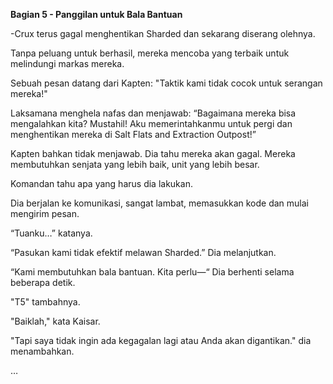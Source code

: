 **Bagian 5 - Panggilan untuk Bala Bantuan**

-Crux terus gagal menghentikan Sharded dan sekarang diserang olehnya.

Tanpa peluang untuk berhasil, mereka mencoba yang terbaik untuk melindungi markas mereka.

Sebuah pesan datang dari Kapten: "Taktik kami tidak cocok untuk serangan mereka!"

Laksamana menghela nafas dan menjawab: “Bagaimana mereka bisa mengalahkan kita? Mustahil! Aku memerintahkanmu untuk pergi dan menghentikan mereka di Salt Flats and Extraction Outpost!”

Kapten bahkan tidak menjawab. Dia tahu mereka akan gagal. Mereka membutuhkan senjata yang lebih baik, unit yang lebih besar.

Komandan tahu apa yang harus dia lakukan.

Dia berjalan ke komunikasi, sangat lambat, memasukkan kode dan mulai mengirim pesan.

“Tuanku…” katanya.

“Pasukan kami tidak efektif melawan Sharded.” Dia melanjutkan.

“Kami membutuhkan bala bantuan. Kita perlu—“ Dia berhenti selama beberapa detik.

"T5" tambahnya.

"Baiklah," kata Kaisar.

"Tapi saya tidak ingin ada kegagalan lagi atau Anda akan digantikan." dia menambahkan.

…
